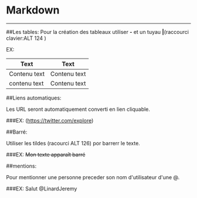 # Markdown

---------------------------------------------------------------------------
##Les tables: Pour la création des tableaux utiliser **-** et un tuyau **|**(raccourci clavier:ALT 124 )

EX:

Text            |    Text
----------------|---------------
Contenu text    |Contenu text
contenu text    |Contenu text


##Liens automatiques:

Les URL seront automatiquement converti en lien cliquable.

###EX: (https://twitter.com/explore)

##Barré:

Utiliser les tildes (racourci ALT 126) por barrerr le texte.

###EX: ~~Mon texte apparaît barré~~

##mentions:

Pour mentionner une personne preceder son nom d'utilisateur d'une @.

###EX: Salut @LinardJeremy 











                                     

